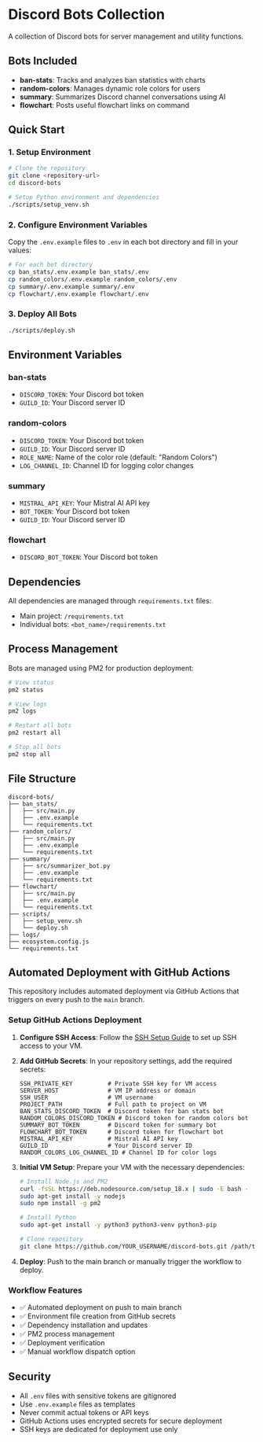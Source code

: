 # Discord Bots Collection

A collection of Discord bots for server management and utility functions.

## Bots Included

- **ban-stats**: Tracks and analyzes ban statistics with charts
- **random-colors**: Manages dynamic role colors for users
- **summary**: Summarizes Discord channel conversations using AI
- **flowchart**: Posts useful flowchart links on command

## Quick Start

### 1. Setup Environment
```bash
# Clone the repository
git clone <repository-url>
cd discord-bots

# Setup Python environment and dependencies
./scripts/setup_venv.sh
```

### 2. Configure Environment Variables
Copy the `.env.example` files to `.env` in each bot directory and fill in your values:

```bash
# For each bot directory
cp ban_stats/.env.example ban_stats/.env
cp random_colors/.env.example random_colors/.env
cp summary/.env.example summary/.env
cp flowchart/.env.example flowchart/.env
```

### 3. Deploy All Bots
```bash
./scripts/deploy.sh
```

## Environment Variables

### ban-stats
- `DISCORD_TOKEN`: Your Discord bot token
- `GUILD_ID`: Your Discord server ID

### random-colors  
- `DISCORD_TOKEN`: Your Discord bot token
- `GUILD_ID`: Your Discord server ID
- `ROLE_NAME`: Name of the color role (default: "Random Colors")
- `LOG_CHANNEL_ID`: Channel ID for logging color changes

### summary
- `MISTRAL_API_KEY`: Your Mistral AI API key
- `BOT_TOKEN`: Your Discord bot token  
- `GUILD_ID`: Your Discord server ID

### flowchart
- `DISCORD_BOT_TOKEN`: Your Discord bot token

## Dependencies

All dependencies are managed through `requirements.txt` files:
- Main project: `/requirements.txt`
- Individual bots: `<bot_name>/requirements.txt`

## Process Management

Bots are managed using PM2 for production deployment:

```bash
# View status
pm2 status

# View logs
pm2 logs

# Restart all bots
pm2 restart all

# Stop all bots
pm2 stop all
```

## File Structure

```
discord-bots/
├── ban_stats/
│   ├── src/main.py
│   ├── .env.example
│   └── requirements.txt
├── random_colors/
│   ├── src/main.py
│   ├── .env.example
│   └── requirements.txt
├── summary/
│   ├── src/summarizer_bot.py
│   ├── .env.example
│   └── requirements.txt
├── flowchart/
│   ├── src/main.py
│   ├── .env.example
│   └── requirements.txt
├── scripts/
│   ├── setup_venv.sh
│   └── deploy.sh
├── logs/
├── ecosystem.config.js
└── requirements.txt
```

## Automated Deployment with GitHub Actions

This repository includes automated deployment via GitHub Actions that triggers on every push to the `main` branch.

### Setup GitHub Actions Deployment

1. **Configure SSH Access**: Follow the [SSH Setup Guide](SSH_SETUP.md) to set up SSH access to your VM.

2. **Add GitHub Secrets**: In your repository settings, add the required secrets:
   ```
   SSH_PRIVATE_KEY          # Private SSH key for VM access
   SERVER_HOST              # VM IP address or domain  
   SSH_USER                 # VM username
   PROJECT_PATH             # Full path to project on VM
   BAN_STATS_DISCORD_TOKEN  # Discord token for ban stats bot
   RANDOM_COLORS_DISCORD_TOKEN # Discord token for random colors bot
   SUMMARY_BOT_TOKEN        # Discord token for summary bot
   FLOWCHART_BOT_TOKEN      # Discord token for flowchart bot
   MISTRAL_API_KEY          # Mistral AI API key
   GUILD_ID                 # Your Discord server ID
   RANDOM_COLORS_LOG_CHANNEL_ID # Channel ID for color logs
   ```

3. **Initial VM Setup**: Prepare your VM with the necessary dependencies:
   ```bash
   # Install Node.js and PM2
   curl -fsSL https://deb.nodesource.com/setup_18.x | sudo -E bash -
   sudo apt-get install -y nodejs
   sudo npm install -g pm2
   
   # Install Python
   sudo apt-get install -y python3 python3-venv python3-pip
   
   # Clone repository
   git clone https://github.com/YOUR_USERNAME/discord-bots.git /path/to/project
   ```

4. **Deploy**: Push to the main branch or manually trigger the workflow to deploy.

### Workflow Features

- ✅ Automated deployment on push to main branch
- ✅ Environment file creation from GitHub secrets
- ✅ Dependency installation and updates
- ✅ PM2 process management
- ✅ Deployment verification
- ✅ Manual workflow dispatch option

## Security

- All `.env` files with sensitive tokens are gitignored
- Use `.env.example` files as templates
- Never commit actual tokens or API keys
- GitHub Actions uses encrypted secrets for secure deployment
- SSH keys are dedicated for deployment use only